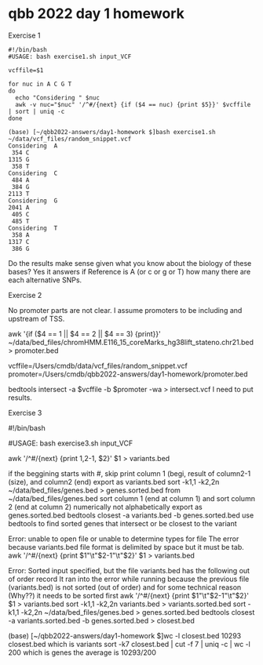 # qbb 2022 day 1 homework

Exercise 1
```
#!/bin/bash
#USAGE: bash exercise1.sh input_VCF

vcffile=$1

for nuc in A C G T
do
  echo "Considering " $nuc 
  awk -v nuc="$nuc" '/^#/{next} {if ($4 == nuc) {print $5}}' $vcffile | sort | uniq -c
done
```

```
(base) [~/qbb2022-answers/day1-homework $]bash exercise1.sh ~/data/vcf_files/random_snippet.vcf
Considering  A
 354 C
1315 G
 358 T
Considering  C
 484 A
 384 G
2113 T
Considering  G
2041 A
 405 C
 485 T
Considering  T
 358 A
1317 C
 386 G
```
Do the results make sense given what you know about the biology of these bases?
Yes it answers if Reference is A (or c or g or T) how many there are each alternative SNPs.

Exercise 2

 No promoter parts are not clear. I assume promoters to be including and upstream of TSS. 
 

 awk '{if ($4 == 1 || $4 == 2 || $4 == 3) {print}}' ~/data/bed_files/chromHMM.E116_15_coreMarks_hg38lift_stateno.chr21.bed > promoter.bed

 vcffile=/Users/cmdb/data/vcf_files/random_snippet.vcf
 promoter=/Users/cmdb/qbb2022-answers/day1-homework/promoter.bed

 bedtools intersect -a $vcffile -b $promoter -wa > intersect.vcf
I need to  put results.
 
 
 Exercise 3
 
 #!/bin/bash

 #USAGE: bash exercise3.sh input_VCF

 awk '/^#/{next} {print $1,$2-1, $2}' $1 > variants.bed
 
 if the beggining starts with #, skip
 print column 1 (begi, result of column2-1 (size), and column2 (end)
 export as variants.bed
 sort -k1,1 -k2,2n ~/data/bed_files/genes.bed >  genes.sorted.bed
 from ~/data/bed_files/genes.bed
 sort column 1 (end at column 1)
 and sort column 2 (end at column 2) numerically not alphabetically
 export as genes.sorted.bed
 bedtools closest -a variants.bed -b genes.sorted.bed
 use bedtools to find sorted genes that intersect or be closest to the variant
 
Error: unable to open file or unable to determine types for file
The error because variants.bed file format is delimited by space but it must be tab.
awk '/^#/{next} {print $1"\t"$2-1"\t"$2}' $1 > variants.bed

Error: Sorted input specified, but the file variants.bed has the following out of order record
It ran into the error while running because the previous file (variants.bed) is not sorted (out of order) and for some technical reason (Why??) it needs to be sorted first
awk '/^#/{next} {print $1"\t"$2-1"\t"$2}' $1 > variants.bed
sort -k1,1 -k2,2n variants.bed > variants.sorted.bed
sort -k1,1 -k2,2n ~/data/bed_files/genes.bed > genes.sorted.bed
bedtools closest -a variants.sorted.bed -b genes.sorted.bed > closest.bed


(base) [~/qbb2022-answers/day1-homework $]wc -l closest.bed 
10293 closest.bed
which is variants
sort -k7 closest.bed | cut -f 7 | uniq -c | wc -l
200
which is genes
the average is 10293/200


